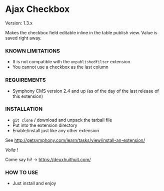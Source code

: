 # Ajax Checkbox #

Version: 1.3.x

Makes the checkbox field editable inline in the table publish view.
Value is saved right away.

### KNOWN LIMITATIONS

- It is not compatible with the `unpublishedfilter` extension.
- You cannot use a checkbox as the last column

### REQUIREMENTS ###

- Symphony CMS version 2.4 and up (as of the day of the last release of this extension)

### INSTALLATION ###

- `git clone` / download and unpack the tarball file
- Put into the extension directory
- Enable/install just like any other extension

See <http://getsymphony.com/learn/tasks/view/install-an-extension/>

*Voila !*

Come say hi! -> <https://deuxhuithuit.com/>

### HOW TO USE ###

- Just install and enjoy
